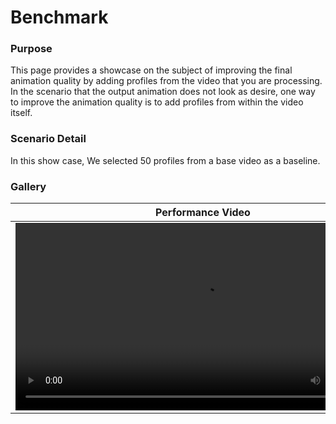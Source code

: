 # Benchmark




### Purpose
This page provides a showcase on the subject of improving the final animation quality by adding profiles from the video that you are processing. 
In the scenario that the output animation does not look as desire, one way to improve the animation quality is to add profiles from within the video itself. 


### Scenario Detail
In this show case, 
We selected 50 profiles from a base video as a baseline. 



### Gallery
| Performance Video | Baseline (50 Profiles) | 
| ------------- | ------------- |
| <video controls height="300"> <source src="https://github.com/ZukunFCS/artifacts/raw/refs/heads/master/benchmarks/references/Gendou_normal_t01.mp4" type="video/mp4"> </video> | <video controls height="300"> <source src="https://github.com/ZukunFCS/artifacts/raw/refs/heads/master/benchmarks/baselines/Gendou_normal_t01.mp4" type="video/mp4"> </video> | 